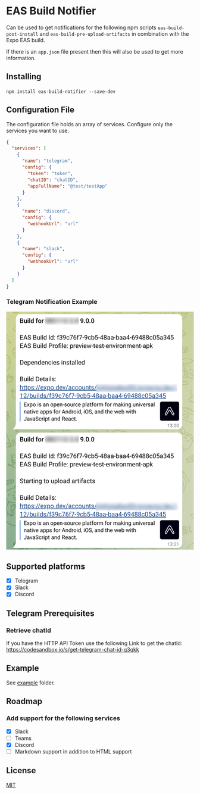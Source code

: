 # EAS Build Notifier

Can be used to get notifications for the following npm scripts `eas-build-post-install` and `eas-build-pre-upload-artifacts` in combination with the Expo EAS build.

If there is an `app.json` file present then this will also be used to get more information.

## Installing

`npm install eas-build-notifier --save-dev`

## Configuration File

The configuration file holds an array of services. Configure only the services you want to use.

```json
{
  "services": [
    {
      "name": "telegram",
      "config": {
        "token": "token",
        "chatID": "chatID",
        "appFullName": "@test/testApp"
      }
    },
    {
      "name": "discord",
      "config": {
        "webhookUrl": "url"
      }
    },
    {
      "name": "slack",
      "config": {
        "webhookUrl": "url"
      }
    }
  ]
}
```

### Telegram Notification Example

![Telegram Example](/assets/example_telegram.png)

## Supported platforms

- [x] Telegram
- [x] Slack
- [x] Discord

## Telegram Prerequisites

### Retrieve chatId

If you have the HTTP API Token use the following Link to get the chatId:
https://codesandbox.io/s/get-telegram-chat-id-q3qkk

## Example

See [example](example) folder.

## Roadmap

### Add support for the following services

- [x] Slack
- [ ] Teams
- [x] Discord
- [ ] Markdown support in addition to HTML support

## License

[MIT](LICENSE.md)
